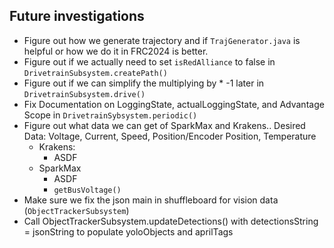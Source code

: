 ## Future investigations

* Figure out how we generate trajectory and if `TrajGenerator.java` is helpful or how we do it in FRC2024 is better.
* Figure out if we actually need to set `isRedAlliance` to false in `DrivetrainSubsystem.createPath()`  
* Figure out if we can simplify the multiplying by * -1 later in `DrivetrainSubsystem.drive()`
* Fix Documentation on LoggingState, actualLoggingState, and Advantage Scope in `DrivetrainSybsystem.periodic()`
* Figure out what data we can get of SparkMax and Krakens.. Desired Data: Voltage, Current, Speed, Position/Encoder Position, Temperature
  * Krakens: 
    * ASDF
  * SparkMax
    * ASDF
    * `getBusVoltage()`
* Make sure we fix the json main in shuffleboard for vision data (`ObjectTrackerSubsystem`)
* Call ObjectTrackerSubsystem.updateDetections() with detectionsString = jsonString to populate yoloObjects and aprilTags